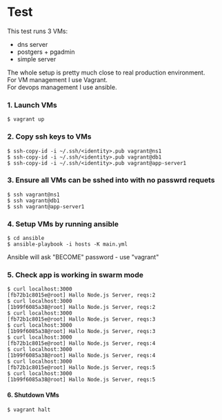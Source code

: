 # Test
This test runs 3 VMs:
 - dns server
 - postgers + pgadmin
 - simple server

The whole setup is pretty much close to real production environment.\
For VM management I use Vagrant.\
For devops management I use ansible.



### 1. Launch VMs
```
$ vagrant up
```



### 2. Copy ssh keys to VMs
```
$ ssh-copy-id -i ~/.ssh/<identity>.pub vagrant@ns1
$ ssh-copy-id -i ~/.ssh/<identity>.pub vagrant@db1
$ ssh-copy-id -i ~/.ssh/<identity>.pub vagrant@app-server1
```



### 3. Ensure all VMs can be sshed into with no passwrd requets
```
$ ssh vagrant@ns1
$ ssh vagrant@db1
$ ssh vagrant@app-server1
```



### 4. Setup VMs by running ansible
```
$ cd ansible
$ ansible-playbook -i hosts -K main.yml
```
Ansible will ask "BECOME" password - use "vagrant"



### 5. Check app is working in swarm mode
```
$ curl localhost:3000
[fb72b1c8015e@root] Hallo Node.js Server, reqs:2
$ curl localhost:3000
[1b99f6085a38@root] Hallo Node.js Server, reqs:2
$ curl localhost:3000
[fb72b1c8015e@root] Hallo Node.js Server, reqs:3
$ curl localhost:3000
[1b99f6085a38@root] Hallo Node.js Server, reqs:3
$ curl localhost:3000
[fb72b1c8015e@root] Hallo Node.js Server, reqs:4
$ curl localhost:3000
[1b99f6085a38@root] Hallo Node.js Server, reqs:4
$ curl localhost:3000
[fb72b1c8015e@root] Hallo Node.js Server, reqs:5
$ curl localhost:3000
[1b99f6085a38@root] Hallo Node.js Server, reqs:5
```



#### 6. Shutdown VMs
```
$ vagrant halt
```

